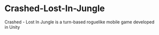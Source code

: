 # Crashed-Lost-In-Jungle
Crashed - Lost In Jungle is a turn-based roguelike mobile game developed in Unity
